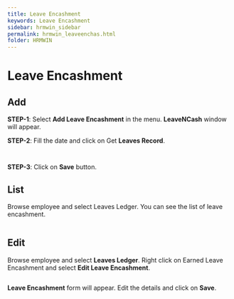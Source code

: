 ```yaml
---
title: Leave Encashment
keywords: Leave Encashment
sidebar: hrmwin_sidebar
permalink: hrmwin_leaveenchas.html
folder: HRMWIN
---
```


# Leave Encashment

## Add

**STEP-1**: Select **Add Leave Encashment** in the menu. **LeaveNCash** window will appear.

**STEP-2**: Fill the date and click on Get **Leaves Record**.

![]()

![]()

**STEP-3**: Click on **Save** button.

## List

Browse employee and select Leaves Ledger. You can see the list of leave encashment.

![]()

## Edit


Browse employee and select **Leaves Ledger**. Right click on Earned Leave Encashment and select **Edit Leave Encashment**.

![]()

**Leave Encashment** form will appear. Edit the details and click on **Save**.
